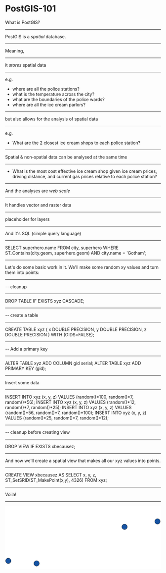 PostGIS-101
===========

What is PostGIS?

---

PostGIS is a _spatial_ database.

---

Meaning,

---

it _stores_ spatial data

---

e.g.
* where are all the police stations?
* what is the temperature across the city?
* what are the boundaries of the police wards?
* where are all the ice cream parlors?

---

but also allows for the analysis of spatial data

---

e.g.
* What are the 2 closest ice cream shops to each police station?

---

Spatial & non-spatial data can be analysed at the same time

---

* What is the most cost effective ice cream shop given ice cream prices, driving distance, and current gas prices relative to each police station?

---

And the analyses are _web scale_

---

It handles vector and raster data

---

placeholder for layers

---

And it's SQL (simple query language)

---

SELECT superhero.name
FROM city, superhero
WHERE ST_Contains(city.geom, superhero.geom)
AND city.name = 'Gotham';

---

Let's do some basic work in it.  We'll make some random xy values and turn them into points:

---

-- cleanup

---

DROP TABLE IF EXISTS xyz CASCADE;

---

-- create a table

---

CREATE TABLE xyz
(
x DOUBLE PRECISION,
y DOUBLE PRECISION,
z DOUBLE PRECISION
)
WITH (OIDS=FALSE);

---

-- Add a primary key

---

ALTER TABLE xyz ADD COLUMN gid serial;
ALTER TABLE xyz ADD PRIMARY KEY (gid);

---

Insert some data

---

INSERT INTO xyz (x, y, z)
VALUES (random()*100, random()*7, random()*56);
INSERT INTO xyz (x, y, z)
VALUES (random()*12, random()*7, random()*25);
INSERT INTO xyz (x, y, z)
VALUES (random()*56, random()*7, random()*100);
INSERT INTO xyz (x, y, z)
VALUES (random()*25, random()*7, random()*12);

---

-- cleanup before creating view

---

DROP VIEW IF EXISTS xbecausez;

---

And now we'll create a spatial view that makes all our xyz values into points.

---

CREATE VIEW xbecausez AS
SELECT x, y, z, ST_SetSRID(ST_MakePoint(x,y), 4326)
FROM xyz;

---

Voila!

---

![](https://raw.githubusercontent.com/maptime/postgis-101/opengeocle/img/random_points.png)
